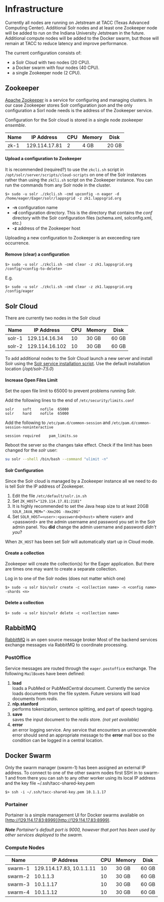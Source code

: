 # Infrastructure

Currently all nodes are running on Jetstream at TACC (Texas Advanced Computing Center). Additional Solr nodes and at least one Zookeeper node will be added to run on the Indiana University Jetstream in the future.  Additional compute nodes will be added to the Docker swarm, but those will remain at TACC to reduce latency and improve performance.

The current configuration consists of:

- a Solr Cloud with two nodes (20 CPU).
- a Docker swarm with four nodes (40 CPU).
- a single Zookeeper node (2 CPU).

## Zookeeper

[Apache Zookeeper](https://zookeeper.apache.org) is a service for configuring and managing clusters.  In our case Zookeeper stores Solr configuration json and the only configuration a Sorl node needs is the address of the Zookeeper service.

Configuration for the Solr cloud is stored in a single node zookeeper *ensemble*.

| Name   | IP Address     | CPU | Memory | Disk  |
|--------|----------------|-----|--------|-------|
| zk-1   | 129.114.17.81  | 2   | 4 GB   | 20 GB |


#### Upload a configuration to Zookeeper

It is recommended (required?) to use the `zkcli.sh` script in `/opt/solr/server/scripts/cloud-scripts` on one of the Solr instances rather than using the `zkCli.sh` script on the Zookeeper instance.  You can run the commands from any Solr node in the cluster.

```
$> sudo -u solr ./zkcli.sh -cmd upconfig -n eager -d /home/eager/Eager/solr/lappsgrid -z zk1.lappsgrid.org
```

- **-n** configuration name
- **-d** configuration directory.  This is the directory that contains the *conf* directory with the Solr configuration files (schema.xml, solconfig.xml, etc.)
- **-z** address of the Zookeeper host

Uploading a new configuration to Zookeeper is an execeeding rare occurrence.

#### Remove (clear) a configuration

```
$> sudo -u solr ./zkcli.sh -cmd clear -z zk1.lappsgrid.org /config/<config-to-delete>
```
E.g.
```
$> sudo -u solr ./zkcli.sh -cmd clear -z zk1.lappsgrid.org /config/eager
```

## Solr Cloud

There are currently two nodes in the Solr cloud

| Name   | IP Address     | CPU | Memory | Disk  |
|--------|----------------|-----|--------|-------|
| solr-1 | 129.114.16.34  | 10  | 30 GB  | 60 GB |
| solr-2 | 129.114.16.102 | 10  | 30 GB  | 60 GB |

To add additional nodes to the Solr Cloud launch a new server and install Solr using the [Solr service installation script](https://lucene.apache.org/solr/guide/7_5/taking-solr-to-production.html#taking-solr-to-production).  Use the default installation location (*/opt/solr-7.5.0*)

#### Increase Open Files Limit

Set the open file limit to 65000 to prevent problems running Solr.

Add the following lines to the end of `/etc/security/limits.conf`

```
solr    soft    nofile  65000
solr    hard    nofile  65000
```

Add the following to `/etc/pam.d/common-session` and `/etc/pam.d/common-session-noninteractive`

``` 
session required    pam_limits.so
```

Reboot the server so the changes take effect. Check if the limit has been changed for the *solr* user:

```bash
su solr --shell /bin/bash --command "ulimit -n"
```

#### Solr Configuration

Since the Solr cloud is managed by a Zookeeper instance all we need to do is tell Solr the IP address of Zookeeper.

1. Edit the file `/etc/default/solr.in.sh`
1. Set `ZK_HOST="129.114.17.81:2181"`
1. It is highly recommended to set the Java heap size to at least 20GB<br/>`SOLR_JAVA_MEM="-Xmx20G -Xmx20G"`
1. Set `SOLR_HOST=<user>:<password>@<host>` where &lt;user> and &lt;password> are the admin username and password you set in the Solr admin panel.  You **did** change the admin username and password *didn't you*?

When `ZK_HOST` has been set Solr will automatically start up in Cloud mode.

#### Create a collection

Zookeeper will create the collection(s) for the Eager application.  But there are times one may want to create a separate collection.

Log in to one of the Solr nodes (does not matter which one)

```
$> sudo -u solr bin/solr create -c <collection name> -n <config name> -shards <n> 
```

#### Delete a collection

``` 
$> sudo -u solr bin/solr delete -c <collection name>
```

## RabbitMQ

[RabbitMQ](https://www.rabbitmq.com) is an open source message broker
Most of the backend services exchange messages via RabbitMQ to coordinate processing.  

### PostOffice

Service messages are routed through the `eager.postoffice` exchange.  The following `MailBox`es have been defined:

1. **load**<br/>loads a PubMed or PubMedCentral document.  Currently the service loads documents from the file system. Future versions will load documents from *redis*.
1. **nlp.stanford**<br/>performs tokenization, sentence splitting, and part of speech tagging.
1. **save**<br/>saves the input document to the *redis* store. *(not yet available)*
1. **error**<br/>an error logging service. Any service that encounters an unrecoverable error should send an appropriate message to the **error** mail box so the condition can be logged in a central location.

## Docker Swarm

Only the swarm manager (swarm-1) has been assigned an external IP address. To connect to one of the other swarm nodes first SSH in to swarm-1 and from there you can ssh to any other worker using its local IP address and the key file ~/.ssh/tacc-shared-key.pem

``` 
$> ssh -i ~/.ssh/tacc-shared-key.pem 10.1.1.17
```

### Portainer

Portainer is a simple management UI for Docker swarms available on [http://129.114.17.83:8999](http://129.114.17.83:8999).  

***Note** Portainer's default port is 9000, however that port has been used by other services deployed to the swarm.*

### Compute Nodes


| Name    | IP Address     | CPU | Memory | Disk  |
|---------|----------------|-----|--------|-------|
| swarm-1 | 129.114.17.83, 10.1.1.11  | 10  | 30 GB  | 60 GB |
| swarm-2 | 10.1.1.3       | 10  | 30 GB  | 60 GB |
| swarm-3 | 10.1.1.17      | 10  | 30 GB  | 60 GB |
| swarm-4 | 10.1.1.12      | 10  | 30 GB  | 60 GB |

